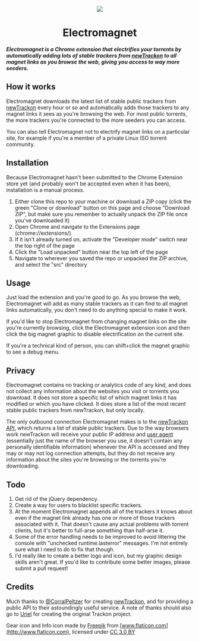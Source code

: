 <p align="center">
  <img src="https://github.com/sdmtr/electromagnet/blob/master/src/img/electromagnet-active.png">
</p>

<h1 align="center">Electromagnet</h1>

***Electromagnet is a Chrome extension that electrifies your torrents by automatically adding lots of stable trackers from [newTrackon](https://newtrackon.com/) to all magnet links as you browse the web, giving you access to way more seeders.***

## How it works

Electromagnet downloads the latest list of stable public trackers from [newTrackon](https://newtrackon.com/) every hour or so and automatically adds those trackers to any magnet links it sees as you're browsing the web. For most public torrents, the more trackers you're connected to the more seeders you can access.

You can also tell Electromagnet not to electrify magnet links on a particular site, for example if you're a member of a private Linux ISO torrent community.

## Installation

Because Electromagnet hasn't been submitted to the Chrome Extension store yet (and probably won't be accepted even when it has been), installation is a manual process. 

  1. Either clone this repo to your machine or download a ZIP copy (click the green "Clone or download" button on this page and choose "Download ZIP", but make sure you remember to actually unpack the ZIP file once you've downloaded it)
  2. Open Chrome and navigate to the Extensions page (chrome://extensions/)
  3. If it isn't already turned on, activate the "Developer mode" switch near the top right of the page
  4. Click the "Load unpacked" button near the top left of the page
  5. Navigate to wherever you saved the repo or unpacked the ZIP archive, and select the "src" directory 

## Usage

Just load the extension and you're good to go. As you browse the web, Electromagnet will add as many stable trackers as it can find to all magnet links automatically, you don't need to do anything special to make it work.

If you'd like to stop Electromagnet from changing magnet links on the site you're currently browsing, click the Electromagnet extension icon and then click the big magnet graphic to disable electrification on the current site. 

If you're a technical kind of person, you can shift+click the magnet graphic to see a debug menu.

## Privacy

Electromagnet contains no tracking or analytics code of any kind, and does not collect any information about the websites you visit or torrents you download. It does not store a specific list of which magnet links it has modified or which you have clicked. It does store a list of the most recent stable public trackers from newTrackon, but only locally.

The only outbound connection Electromagnet makes is to the [newTrackon API](https://newtrackon.com/api), which returns a list of stable public trackers. Due to the way browsers work newTrackon will receive your public IP address and [user agent](https://en.wikipedia.org/wiki/User_agent#Format_for_human-operated_web_browsers) (essentially just the name of the browser you use, it doesn't contain any personally identifiable information) whenever the API is accessed and they may or may not log connection attempts, but they do not receive any information about the sites you're browsing or the torrents you're downloading.

## Todo

  1. Get rid of the jQuery dependency.
  2. Create a way for users to blacklist specific trackers.
  3. At the moment Electromagnet appends all of the trackers it knows about even if the magnet link already has one or more of those trackers associated with it. That doesn't cause any actual problems with torrent clients, but it's better to full-arse something than half-arse it.
  4. Some of the error handling needs to be improved to avoid littering the console with "unchecked runtime.lasterror" messages. I'm not entirely sure what I need to do to fix that though.
  5. I'd really like to create a better logo and icon, but my graphic design skills aren't great. If you'd like to contribute some better images, please submit a pull request!

## Credits

Much thanks to [@CorralPeltzer](https://twitter.com/CorralPeltzer) for creating [newTrackon](https://newtrackon.com/), and for providing a public API to their astoundingly useful service. A note of thanks should also go to [Uriel](http://uriel.cat-v.org/) for creating the original Trackon project.

Gear icon and Info icon made by [Freepik](http://www.freepik.com) from [www.flaticon.com](http://www.flaticon.com), licensed under [CC 3.0 BY](http://creativecommons.org/licenses/by/3.0/)